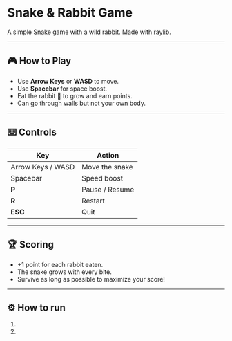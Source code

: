 # Snake & Rabbit Game

A simple Snake game with a wild rabbit. Made with [raylib](https://www.raylib.com/).

---

## 🎮 How to Play
- Use **Arrow Keys** or **WASD** to move.
- Use **Spacebar** for space boost.
- Eat the rabbit 🐇 to grow and earn points.
- Can go through walls but not your own body.

---

## ⌨️ Controls
| Key               | Action              |
|-------------------|---------------------|
| Arrow Keys / WASD | Move the snake      |
| Spacebar          | Speed boost         |
| **P**             | Pause / Resume      |
| **R**             | Restart             |
| **ESC**           | Quit                |

---

## 🏆 Scoring
- +1 point for each rabbit eaten.
- The snake grows with every bite.
- Survive as long as possible to maximize your score!

---

## ⚙️ How to run
1. 
2. 
